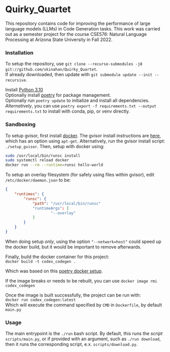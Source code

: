# Quirky_Quartet
This repository contains code for improving the performance of large language models (LLMs) in Code Generation tasks. This work was carried out as a semester project for the course CSE576: Natural Language Processing at Arizona State University in Fall 2022.  

### Installation 

To setup the repository, use `git clone --recurse-submodules -j8 git://github.com/skinahan/Quirky_Quartet`.  
If already downloaded, then update with `git submodule update --init --recursive`.

Install [Python 3.10](https://www.python.org/downloads/)  
Optionally install [poetry](https://python-poetry.org/) for package management.  
Optionally run `poetry update` to initialize and install all dependencies.  
_Alternatively_, you can use `poetry export -f requirements.txt --output requirements.txt` to install with conda, pip, or venv directly.  


### Sandboxing

To setup gvisor, first install [docker](https://docs.docker.com/engine/install/).
The gvisor install instructions are [here](https://gvisor.dev/docs/user_guide/install/), which has an option using `apt-get`.
Alternatively, run the gvisor install script: `./setup_gvisor`.
Then, setup with docker using:
``` bash
sudo /usr/local/bin/runsc install
sudo systemctl reload docker
docker run --rm --runtime=runsc hello-world
```

To setup an overlay filesystem (for safely using files within gvisor), edit `/etc/docker/daemon.json` to be:  
``` json
{
    "runtimes": {
        "runsc": {
            "path": "/usr/local/bin/runsc"
            "runtimeArgs": [
                    "--overlay"
            ]
        }
    }
}
```
When doing setup _only_, using the option `"--network=host"` could speed up the docker build, but it would be important to remove afterwards. 

Finally, build the docker container for this project:  
`docker build -t codex_codegen .`

Which was based on this [poetry docker setup](https://stackoverflow.com/questions/53835198/integrating-python-poetry-with-docker).  

If the image breaks or needs to be rebuilt, you can use `docker image rmi codex_codegen`

Once the image is built successfully, the project can be run with:  
`docker run codex_codegen:latest`  
Which will execute the command specified by `CMD` in `Dockerfile`, by default `main.py`  

### Usage

The main entrypoint is the `./run` bash script. By default, this runs the _script_ `scripts/main.py`, or if provided with an argument, such as `./run download`, then it runs the corresponding script, e.x. `scripts/download.py`.

